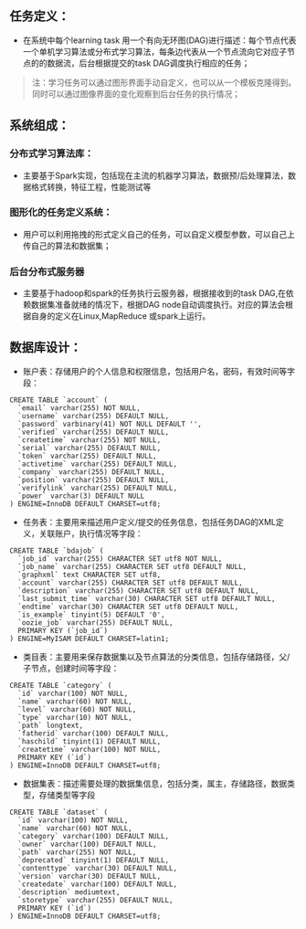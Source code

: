 ## 任务定义： 
* 在系统中每个learning task 用一个有向无环图(DAG)进行描述：每个节点代表一个单机学习算法或分布式学习算法，每条边代表从一个节点流向它对应子节点的的数据流，后台根据提交的task DAG调度执行相应的任务；
> 注：学习任务可以通过图形界面手动自定义，也可以从一个模板克隆得到。同时可以通过图像界面的变化观察到后台任务的执行情况；

## 系统组成：
### 分布式学习算法库：
* 主要基于Spark实现，包括现在主流的机器学习算法，数据预/后处理算法，数据格式转换，特征工程，性能测试等
### 图形化的任务定义系统：
* 用户可以利用拖拽的形式定义自己的任务，可以自定义模型参数，可以自己上传自己的算法和数据集；
### 后台分布式服务器
* 主要基于hadoop和spark的任务执行云服务器，根据接收到的task DAG,在依赖数据集准备就绪的情况下，根据DAG node自动调度执行。对应的算法会根据自身的定义在Linux,MapReduce 或spark上运行。

## 数据库设计：
* 账户表：存储用户的个人信息和权限信息，包括用户名，密码，有效时间等字段：
```
CREATE TABLE `account` (
  `email` varchar(255) NOT NULL,
  `username` varchar(255) DEFAULT NULL,
  `password` varbinary(41) NOT NULL DEFAULT '',
  `verified` varchar(255) DEFAULT NULL,
  `createtime` varchar(255) NOT NULL,
  `serial` varchar(255) DEFAULT NULL,
  `token` varchar(255) DEFAULT NULL,
  `activetime` varchar(255) DEFAULT NULL,
  `company` varchar(255) DEFAULT NULL,
  `position` varchar(255) DEFAULT NULL,
  `verifylink` varchar(255) DEFAULT NULL,
  `power` varchar(3) DEFAULT NULL
) ENGINE=InnoDB DEFAULT CHARSET=utf8;
```
* 任务表：主要用来描述用户定义/提交的任务信息，包括任务DAG的XML定义，关联账户，执行情况等字段：
```
CREATE TABLE `bdajob` (
  `job_id` varchar(255) CHARACTER SET utf8 NOT NULL,
  `job_name` varchar(255) CHARACTER SET utf8 DEFAULT NULL,
  `graphxml` text CHARACTER SET utf8,
  `account` varchar(255) CHARACTER SET utf8 DEFAULT NULL,
  `description` varchar(255) CHARACTER SET utf8 DEFAULT NULL,
  `last_submit_time` varchar(30) CHARACTER SET utf8 DEFAULT NULL,
  `endtime` varchar(30) CHARACTER SET utf8 DEFAULT NULL,
  `is_example` tinyint(5) DEFAULT '0',
  `oozie_job` varchar(255) DEFAULT NULL,
  PRIMARY KEY (`job_id`)
) ENGINE=MyISAM DEFAULT CHARSET=latin1;
```
* 类目表：主要用来保存数据集以及节点算法的分类信息，包括存储路径，父/子节点，创建时间等字段：
```
CREATE TABLE `category` (
  `id` varchar(100) NOT NULL,
  `name` varchar(60) NOT NULL,
  `level` varchar(60) NOT NULL,
  `type` varchar(10) NOT NULL,
  `path` longtext,
  `fatherid` varchar(100) DEFAULT NULL,
  `haschild` tinyint(1) DEFAULT NULL,
  `createtime` varchar(100) NOT NULL,
  PRIMARY KEY (`id`)
) ENGINE=InnoDB DEFAULT CHARSET=utf8;
```


* 数据集表：描述需要处理的数据集信息，包括分类，属主，存储路径，数据类型，存储类型等字段
```
CREATE TABLE `dataset` (
  `id` varchar(100) NOT NULL,
  `name` varchar(60) NOT NULL,
  `category` varchar(100) DEFAULT NULL,
  `owner` varchar(100) DEFAULT NULL,
  `path` varchar(255) NOT NULL,
  `deprecated` tinyint(1) DEFAULT NULL,
  `contenttype` varchar(30) DEFAULT NULL,
  `version` varchar(30) DEFAULT NULL,
  `createdate` varchar(100) DEFAULT NULL,
  `description` mediumtext,
  `storetype` varchar(255) DEFAULT NULL,
  PRIMARY KEY (`id`)
) ENGINE=InnoDB DEFAULT CHARSET=utf8;
```


